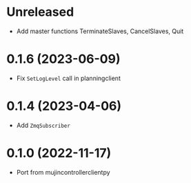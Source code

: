# Unreleased

- Add master functions TerminateSlaves, CancelSlaves, Quit

# 0.1.6 (2023-06-09)

- Fix `SetLogLevel` call in planningclient

# 0.1.4 (2023-04-06)

- Add `ZmqSubscriber`


# 0.1.0 (2022-11-17)

- Port from mujincontrollerclientpy
